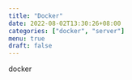```yaml
---
title: "Docker"
date: 2022-08-02T13:30:26+08:00
categories: ["docker", "server"]
menu: true
draft: false
---
```


docker
